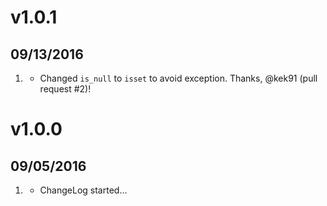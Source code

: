 # v1.0.1
## 09/13/2016

1. [](#bugfix)
    * Changed `is_null` to `isset` to avoid exception. Thanks, @kek91 (pull request #2)!

# v1.0.0
##  09/05/2016

1. [](#new)
    * ChangeLog started...
